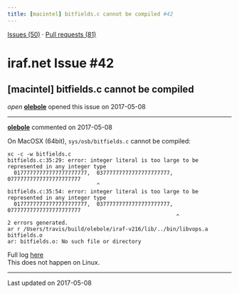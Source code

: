 ```yaml
---
title: [macintel] bitfields.c cannot be compiled #42
---
```


[Issues (50)](https://iraf-community.github.io/iraf-v216/issues) · [Pull requests (81)](https://iraf-community.github.io/iraf-v216/issues/pulls)

# iraf.net Issue #42
## [macintel] bitfields.c cannot be compiled
*open* **[olebole](https://github.com/olebole)** opened this issue on 2017-05-08

- - - -

**[olebole](https://github.com/olebole)** commented on 2017-05-08

On MacOSX (64bit), `sys/osb/bitfields.c` cannot be compiled:  
```  
xc -c -w bitfields.c  
bitfields.c:35:29: error: integer literal is too large to be represented in any integer type  
  01777777777777777777777,  03777777777777777777777, 07777777777777777777777  
                            ^  
bitfields.c:35:54: error: integer literal is too large to be represented in any integer type  
  01777777777777777777777,  03777777777777777777777, 07777777777777777777777  
                                                     ^  
2 errors generated.  
ar r /Users/travis/build/olebole/iraf-v216/lib/../bin/libvops.a bitfields.o  
ar: bitfields.o: No such file or directory  
```  
Full log [here](https://api.travis-ci.org/jobs/229896183/log.txt?deansi=true)  
This does not happen on Linux.

- - - -

Last updated on 2017-05-08
